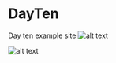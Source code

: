 # DayTen
Day ten example site
![alt text](https://i.ibb.co/D15LVHb/Screen-Shot-2021-02-12-at-4-46-15-PM.png)

![alt text](https://i.ibb.co/XpVSJxT/Screen-Shot-2021-02-12-at-4-48-04-PM.png)

